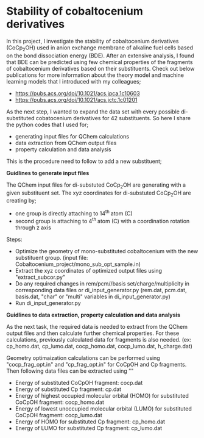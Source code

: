 # Stability of cobaltocenium derivatives 
In this project, I investigate the stability of cobaltocenium derivatives (CoCp<sub>2</sub>OH) used in anion exchange membrane of alkaline fuel cells based on the bond dissociation energy (BDE). After an extensive analysis, I found that BDE can be predicted using few chemical properties of the fragments of cobaltocenium derivatives based on their substituents. Check out below publications for more information about the theory model and machine learning models that I introduced with my colleagues;
* https://pubs.acs.org/doi/10.1021/acs.jpca.1c10603
* https://pubs.acs.org/doi/10.1021/acs.jctc.1c01201

As the next step, I wanted to expand the data set with every possible di-substituted cobatocenium derivatives for 42 substituents. So here I share the python codes that I used for;
* generating input files for QChem calculations
* data extraction from QChem output files
* property calculation and data analysis

This is the procedure need to follow to add a new substituent;

**Guidlines to generate input files**

The QChem input files for di-substuted CoCp<sub>2</sub>OH are generating with a given substituent set. The xyz coordinates for di-substuted CoCp<sub>2</sub>OH are creating by;
* one group is directly attaching to 14<sup>th </sup> atom (C) 
* second group is attaching to 4<sup>th </sup> atom (C) with a coordination rotation through z axis

Steps:
* Optimize the geometry of mono-substituted cobaltocenium with the new substituent group. (input file: Cobaltocenium_project/mono_sub_opt_sample.in) 
* Extract the xyz coordinates of optimized output files using "extract_subcor.py"
* Do any required changes in rem/pcm//basis set/charge/multiplicity in corresponding data files or di_input_generator.py (rem.dat, pcm.dat, basis.dat, "char" or "multi" variables in di_input_generator.py)
* Run di_input_generator.py

**Guidlines to data extraction, property calculation and data analysis**

As the next task, the required data is needed to extract from the QChem output files and then calculate further chemical properties. For these calculations, previously calculated data for fragments is also needed. (ex: cp_homo.dat, cp_lumo.dat, cocp_homo.dat, cocp_lumo.dat, h_charge.dat) 

Geometry optimaization calculations can be performed using "cocp_frag_opt.in" and "cp_frag_opt.in" for CoCpOH and Cp fragments. Then following data files can be extracted using ""
* Energy of substituted CoCpOH fragment:                                                cocp.dat
* Energy of substituted Cp fragment:                                                    cp.dat
* Energy of highest occupied molecular orbital (HOMO) for substituted CoCpOH fragment:  cocp_homo.dat
* Energy of lowest unoccupied molecular orbital (LUMO) for substituted CoCpOH fragment: cocp_lumo.dat
* Energy of HOMO for substituted Cp fragment:                                           cp_homo.dat
* Energy of LUMO for substituted Cp fragment:                                           cp_lumo.dat


